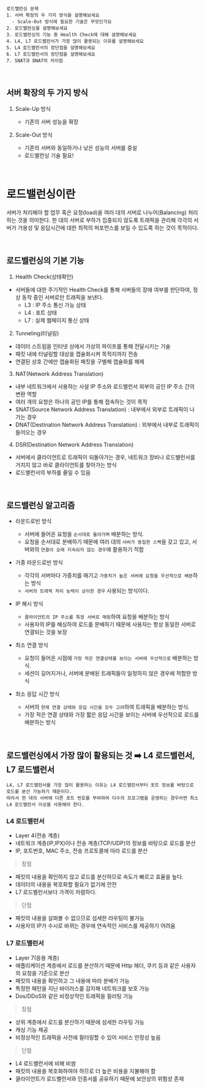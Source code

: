 ```
로드밸런싱 문제
1. 서버 확장의 두 가지 방식을 설명해보세요
  - Scale-Out 방식에 필요한 기술은 무엇인가요
2. 로드밸런싱을 설명해보세요
3. 로드밸런싱의 기능 중 Health Check에 대해 설명해보세요
4. L4, L7 로드밸런서가 가장 많이 활용되는 이유를 설명해보세요
5. L4 로드밸런서의 장단점을 설명해보세요
6. L7 로드밸런서의 장단점을 설명해보세요
7. SNAT과 DNAT의 차이점
```

<br>

## 서버 확장의 두 가지 방식

1. Scale-Up 방식

   - 기존의 서버 성능을 확장

2. Scale-Out 방식
   - 기존의 서버와 동일하거나 낮은 성능의 서버를 증설
   - 로드밸런싱 기술 필요!

<br>

# 로드밸런싱이란

서버가 처리해야 할 업무 혹은 요청(load)을 여러 대의 서버로 나누어(Balancing) 처리하는 것을 의미한다.
한 대의 서버로 부하가 집중되지 않도록 트래픽을 관리해 각각의 서버가 가용성 및 응답시간에 대한 최적의 퍼포먼스를 보일 수 있도록 하는 것이 목적이다.

<br>

## 로드밸런싱의 기본 기능

1. Health Check(상태확인)

- 서버들에 대한 주기적인 Health Check를 통해 서버들의 장애 여부를 판단하여, 정상 동작 중인 서버로만 트래픽을 보낸다.
  - L3 : IP 주소 통신 가능 상태
  - L4 : 포트 상태
  - L7 : 실제 웹페이지 통신 상태

2. Tunneling(터널링)

- 데이터 스트림을 인터넷 상에서 가상의 파이프를 통해 전달시키는 기술
- 패킷 내에 터널링할 대상을 캡슐화시켜 목적지까지 전송
- 연결된 상호 간에만 캡슐화된 패킷을 구별해 캡슐화를 해제

3. NAT(Network Address Translation)

- 내부 네트워크에서 사용하는 사설 IP 주소와 로드밸런서 외부의 공인 IP 주소 간의 변환 역할
- 여러 개의 요청은 하나의 공인 IP를 통해 접속하는 것이 목적
- SNAT(Source Network Address Translation) : 내부에서 외부로 트래픽이 나가는 경우
- DNAT(Destination Network Address Translation) : 외부에서 내부로 트래픽이 들어오는 경우

4. DSR(Destination Network Address Translation)

- 서버에서 클라이언트로 트래픽이 되돌아가는 경우, 네트워크 장비나 로드밸런서를 거치지 않고 바로 클라이언트를 찾아가는 방식
- 로드밸런서의 부하를 줄일 수 있음

<br>

## 로드밸런싱 알고리즘

- 라운드로빈 방식

  - 서버에 들어온 요청을 `순서대로 돌아가며` 배분하는 방식.
  - 요청을 순서대로 분배하기 때문에 여러 대의 `서버가 동일한 스펙`을 갖고 있고, 서버와의 `연결이 오래 지속되지 않는 경우`에 활용하기 적합

- 가중 라운드로빈 방식

  - 각각의 서버마다 가중치를 매기고 `가중치가 높은 서버에 요청을 우선적으로 배분`하는 방식
  - `서버의 트래픽 처리 능력이 상이한 경우` 사용되는 방식이다.

- IP 해시 방식

  - `클라이언트의 IP 주소를 특정 서버로 매핑`하여 요청을 배분하는 방식
  - 사용자의 IP를 해싱하여 로드를 분배하기 때문에 사용자는 항상 동일한 서버로 연결되는 것을 보장

- 최소 연결 방식

  - 요청이 들어온 시점에 `가장 적은 연결상태를 보이는 서버에 우선적으로` 배분하는 방식.
  - 세션이 길어지거나, 서버에 분배된 트래픽들이 일정하지 않은 경우에 적합한 방식

- 최소 응답 시간 방식
  - 서버의 `현재 연결 상태와 응답 시간을 모두 고려`하여 트래픽을 배분하는 방식.
  - 가장 적은 연결 상태와 가장 짧은 응답 시간을 보이는 서버에 우선적으로 로드를 배분하는 방식

<br>

## 로드밸런싱에서 가장 많이 활용되는 것 ➡️ L4 로드밸런서, L7 로드밸런서

```
L4, L7 로드밸런서를 가장 많이 활용하는 이유는 L4 로드밸런서부터 포트 정보를 바탕으로 로드를 분산 가능하기 때문이다.
따라서 한 대의 서버에 다른 포트 번호를 부여하여 다수의 프로그램을 운영하는 경우라면 최소 L4 로드밸런서 이상을 사용해야 한다.
```

### L4 로드밸런서

- Layer 4(전송 계층)
- 네트워크 계층(IP,IPX)이나 전송 계층(TCP/UDP)의 정보를 바탕으로 로드를 분산
- IP, 포트번호, MAC 주소, 전송 프로토콜에 따라 로드를 분산

> 장점

- 패킷의 내용을 확인하지 않고 로드를 분산하므로 속도가 빠르고 효율을 높다.
- 데이터의 내용을 복호화할 필요가 없기에 안전
- L7 로드밸런서보다 가격이 저렴하다.

> 단점

- 패킷의 내용을 살펴볼 수 없으므로 섬세한 라우팅이 불가능
- 사용자의 IP가 수시로 바뀌는 경우에 연속적인 서비스를 제공하기 어려움

### L7 로드밸런서

- Layer 7(응용 계층)
- 애플리케이션 계층에서 로드를 분산하기 때문에 Http 헤더, 쿠키 등과 같은 사용자의 요청을 기준으로 분산
- 패킷의 내용을 확인하고 그 내용에 따라 분배가 가능
- 특정한 패턴을 지닌 바이러스를 감지해 네트워크를 보호 가능
- Dos/DDoS와 같은 비정상적인 트래픽을 필러팅 가능

> 장점

- 상위 계층에서 로드를 분산하기 때문에 섬세한 라우팅 가능
- 캐싱 기능 제공
- 비정상적인 트래픽을 사전에 필터링할 수 있어 서비스 안정성 높음

> 단점

- L4 로드밸런서에 비해 비쌈
- 패킷의 내용을 복호화하여야 하므로 더 높은 비용을 지불해야 함
- 클라이언트가 로드밸런서와 인증서를 공유하기 때문에 보안상의 위험성 존재
